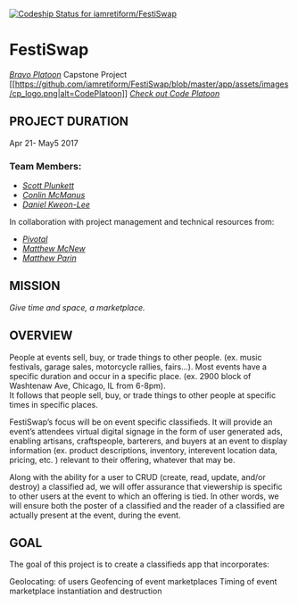 [ ![Codeship Status for iamretiform/FestiSwap](https://app.codeship.com/projects/e09b3180-0a0c-0135-259a-02d4833482d6/status?branch=master)](https://app.codeship.com/projects/214694)

# FestiSwap 
[*Bravo Platoon*](http://www.codeplatoon.org/) Capstone Project
[[https://github.com/iamretiform/FestiSwap/blob/master/app/assets/images/cp_logo.png|alt=CodePlatoon]]
[*Check out Code Platoon*](www.codeplatoon.org)



## PROJECT DURATION
Apr 21- May5 2017

### Team Members:
* [*Scott Plunkett*](https://github.com/iamretiform)
* [*Conlin McManus*](https://github.com/conlinmcmanus)
* [*Daniel Kweon-Lee*](https://github.com/dkweonlee)

In collaboration with project management and technical resources from:
* [*Pivotal*](https://pivotal.io/labs)
* [*Matthew McNew*](https://github.com/matthewmcnew)
* [*Matthew Parin*](https://github.com/matthewparin)

## MISSION
*Give time and space, a marketplace.*

## OVERVIEW 

People at events sell, buy, or trade things to other people.  (ex.
music festivals, garage sales, motorcycle rallies, fairs...). 
Most events have a specific duration and occur in a specific place. (ex. 2900 block of Washtenaw
Ave, Chicago, IL from 6-8pm).   
It follows that people sell, buy, or trade things to other people at specific times in specific places.  

FestiSwap’s focus will be on event specific classifieds.  It will provide an
event’s attendees virtual digital signage in the form of user generated ads,
enabling artisans, craftspeople, barterers, and buyers at an event to display
information (ex. product descriptions, inventory, interevent location data,
pricing, etc. ) relevant to their offering, whatever that may be.  

Along with the ability for a user to CRUD  (create, read, update, and/or destroy) a
classified ad, we will offer assurance that viewership is specific to other
users at the event to which an offering is tied.  In other words, we will ensure
both the poster of a classified and the reader of a classified are actually
present at the event, during the event.  

## GOAL 
The goal of this project is to create a classifieds app that
incorporates: 

Geolocating: of users 
Geofencing of event marketplaces 
Timing of event marketplace instantiation and destruction 